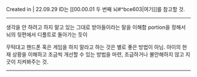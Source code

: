 Created in | 22.09.29
ID는 [[00.00.01 두 번째 뇌#^bce603|여기]]를 참고할 것.

---

생각을 안 하려고 하지 말고 있는 그대로 받아들이라는 말을 이해함
portion을 정해서
	뇌의 뒷편에서 디폴트로 돌아가는 듯이

무턱대고 핸드폰 혹은 게임을 하지 말라고 하는 것은 별로 좋은 방법이 아님. 아이의 현재 상황을 이해하고 조금씩 개선할 수 있는 방법을 마련, 조급하거나 불안해하지 않고 지긋이 지켜봐주는 것.




---
